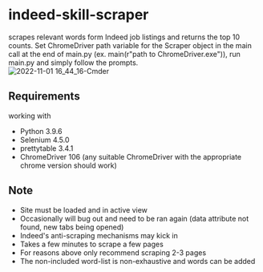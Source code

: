 # indeed-skill-scraper
scrapes relevant words form Indeed job listings and returns the top 10 counts.
Set ChromeDriver path variable for the Scraper object in the main call at the end of main.py (ex. main(r"path to ChromeDriver.exe")), run main.py and simply follow the prompts.<br />
![2022-11-01 16_44_16-Cmder](https://user-images.githubusercontent.com/71818162/199337942-b9ae15b9-caf9-4553-a040-db613e9d1d0d.png)


## Requirements
working with
* Python 3.9.6
* Selenium 4.5.0
* prettytable 3.4.1
* ChromeDriver 106 (any suitable ChromeDriver with the appropriate chrome version should work)

## Note
* Site must be loaded and in active view
* Occasionally will bug out and need to be ran again (data attribute not found, new tabs being opened)
* Indeed's anti-scraping mechanisms may kick in
* Takes a few minutes to scrape a few pages
* For reasons above only recommend scraping 2-3 pages
* The non-included word-list is non-exhaustive and words can be added

